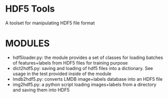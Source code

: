 # HDF5 Tools

A toolset for manipulating HDF5 file format

# MODULES
- hdf5loader.py: the module provides a set of classes for loading batches of features+labels from HDF5 files for training purpose
- dict2hdf5.py: saving and loading of hdf5 files into a dictionary. See usage in the test provided inside of the module
- lmdb2hdf5.py: converts LMDB image+labels database into an HDF5 file
- img2hdf5.py: a python script loading images+labels from a directory and saving them into HDF5